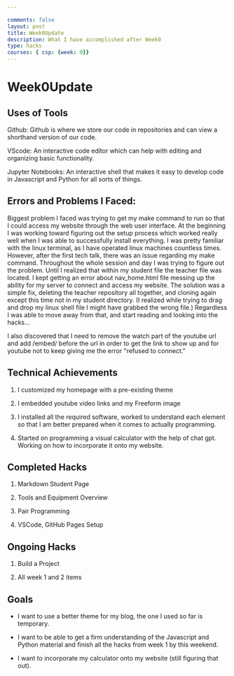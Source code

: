 ```yaml
---

comments: false
layout: post
title: Week0Update
description: What I have accomplished after Week0
type: hacks
courses: { csp: {week: 0}}
---
```

 
# Week0Update

## Uses of Tools

Github: Github is where we store our code in repositories and can view a shorthand version of our code.

VScode: An interactive code editor which can help with editing and organizing basic functionality.

Jupyter Notebooks: An interactive shell that makes it easy to develop code in Javascript and Python for all sorts of things. 

## Errors and Problems I Faced:

Biggest problem I faced was trying to get my make command to run so that I could access my website through the web user interface. At the beginning I was working toward figuring out the setup process which worked really well when I was able to successfully install everything. I was pretty familiar with the linux terminal, as I have operated linux machines countless times. However, after the first tech talk, there was an issue regarding my make command. Throughout the whole session and day I was trying to figure out the problem. Until I realized that within my student file the teacher file was located. I kept getting an error about nav_home.html file messing up the ability for my server to connect and access my website. The solution was a simple fix, deleting the teacher repository all together, and cloning again except this time not in my student directory. (I realized while trying to drag and drop my linux shell file I might have grabbed the wrong file.) Regardless I was able to move away from that, and start reading and looking into the hacks...

I also discovered that I need to remove the watch part of the youtube url and add 
/embed/ before the url in order to get the link to show up and for youtube not to keep giving me the error "refused to connect." 

## Technical Achievements

1. I customized my homepage with a pre-existing theme

2. I embedded youtube video links and my Freeform image

3. I installed all the required software, worked to understand each element so that I am better prepared when it comes to actually programming. 

4. Started on programming a visual calculator with the help of chat gpt. Working on how to incorporate it onto my website.

## Completed Hacks

1. Markdown Student Page

2. Tools and Equipment Overview

3. Pair Programming

4. VSCode, GitHub Pages Setup

## Ongoing Hacks

1. Build a Project

2. All week 1 and 2 items

## Goals

- I want to use a better theme for my blog, the one I used so far is temporary.

- I want to be able to get a firm understanding of the Javascript and Python material and finish all the hacks from week 1 by this weekend.

- I want to incorporate my calculator onto my website (still figuring that out). 

<html>
<head>
    <title>Rock, Paper, Scissors Game</title>
    <script>
        function getComputerChoice() {
            var choices = ['rock', 'paper', 'scissors'];
            var randomIndex = Math.floor(Math.random() * choices.length);
            return choices[randomIndex];
        }

        function determineWinner(userChoice, computerChoice) {
            if (userChoice === computerChoice) {
                return "It's a tie!";
            } else if (
                (userChoice === 'rock' && computerChoice === 'scissors') ||
                (userChoice === 'paper' && computerChoice === 'rock') ||
                (userChoice === 'scissors' && computerChoice === 'paper')
            ) {
                return "You win!";
            } else {
                return "Computer wins!";
            }
        }

        function playAgain() {
            return confirm("Do you want to play again?");
        }

        function playGame() {
            alert("Let's play Rock, Paper, Scissors!");

            while (true) {
                var userChoice = prompt("Enter your choice (rock/paper/scissors):").toLowerCase();
                while (['rock', 'paper', 'scissors'].indexOf(userChoice) === -1) {
                    userChoice = prompt("Invalid choice. Please enter rock, paper, or scissors:").toLowerCase();
                }

                var computerChoice = getComputerChoice();

                var result = determineWinner(userChoice, computerChoice);
                alert("You chose " + userChoice + ", and the computer chose " + computerChoice + ".\n" + result);

                if (!playAgain()) {
                    alert("Thanks for playing!");
                    break;
                }
            }
        }
    </script>
</head>
<body>
    <button onclick="playGame()">Play Rock, Paper, Scissors</button>
</body>
</html>